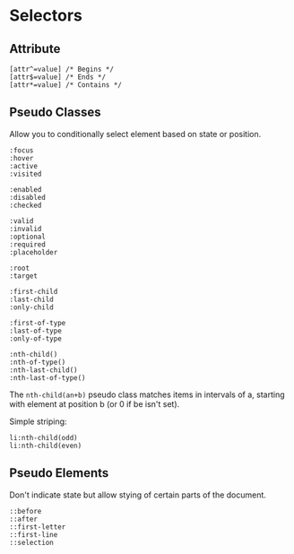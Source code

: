 # Selectors

## Attribute

    [attr^=value] /* Begins */
    [attr$=value] /* Ends */
    [attr*=value] /* Contains */

## Pseudo Classes

Allow you to conditionally select element based on state or position.

    :focus
    :hover
    :active
    :visited

    :enabled
    :disabled
    :checked

    :valid
    :invalid
    :optional
    :required
    :placeholder

    :root
    :target

    :first-child
    :last-child
    :only-child

    :first-of-type
    :last-of-type
    :only-of-type

    :nth-child()
    :nth-of-type()
    :nth-last-child()
    :nth-last-of-type()

The `nth-child(an+b)` pseudo class matches items in intervals of a, starting with element at position b (or 0 if be isn't set).

Simple striping:

    li:nth-child(odd)
    li:nth-child(even)

## Pseudo Elements

Don't indicate state but allow stying of certain parts of the document.

    ::before
    ::after
    ::first-letter
    ::first-line
    ::selection

